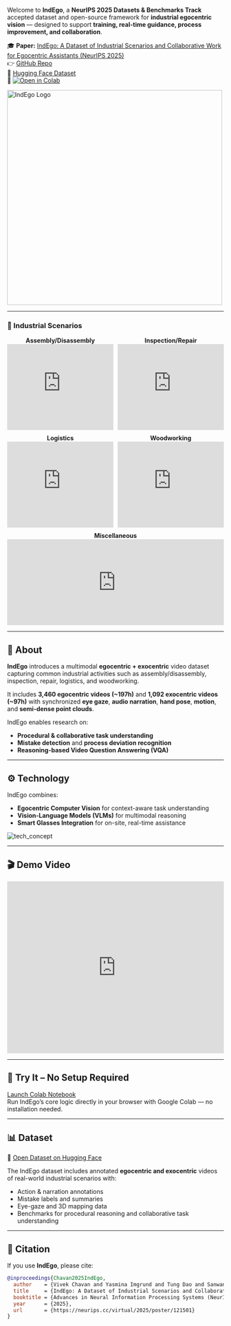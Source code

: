 Welcome to **IndEgo**, a **NeurIPS 2025 Datasets & Benchmarks Track** accepted dataset and open-source framework for **industrial egocentric vision** — designed to support **training, real-time guidance, process improvement, and collaboration**.

🎓 **Paper:** [IndEgo: A Dataset of Industrial Scenarios and Collaborative Work for Egocentric Assistants (NeurIPS 2025)](https://neurips.cc/virtual/2025/poster/121501)  
👉 [GitHub Repo](https://github.com/Vivek9Chavan/IndEgo)  
🤗 [Hugging Face Dataset](https://huggingface.co/datasets/vivek9chavan/IndEgo_Demo)  
🚀 [![Open in Colab](https://colab.research.google.com/assets/colab-badge.svg)](https://colab.research.google.com/drive/1qCZnFQNRjBuy3vBlkMy7sMTcYkTNOzgg?usp=sharing)

<p align="left">
  <img src="https://github.com/user-attachments/assets/fcf2e236-768a-4348-9762-28f4fa62d405" alt="IndEgo Logo" width="500"/>
</p>

---

<h3>🎥 Industrial Scenarios</h3>

<div style="display: flex; flex-wrap: wrap; justify-content: space-between; gap: 10px;">

  <div style="flex: 1; min-width: 220px; text-align: center;">
    <strong>Assembly/Disassembly</strong><br/>
    <iframe width="100%" height="200" 
      src="https://www.youtube.com/embed/xvs_uFhwrvs?autoplay=1&mute=1&loop=1&playlist=xvs_uFhwrvs" 
      title="Assembly Disassembly" frameborder="0" allow="autoplay; encrypted-media" allowfullscreen></iframe>
  </div>

  <div style="flex: 1; min-width: 220px; text-align: center;">
    <strong>Inspection/Repair</strong><br/>
    <iframe width="100%" height="200" 
      src="https://www.youtube.com/embed/yVn7pm8EPig?autoplay=1&mute=1&loop=1&playlist=yVn7pm8EPig" 
      title="Inspection Repair" frameborder="0" allow="autoplay; encrypted-media" allowfullscreen></iframe>
  </div>

  <div style="flex: 1; min-width: 220px; text-align: center;">
    <strong>Logistics</strong><br/>
    <iframe width="100%" height="200" 
      src="https://www.youtube.com/embed/Euxye9HInk4?autoplay=1&mute=1&loop=1&playlist=Euxye9HInk4" 
      title="Logistics" frameborder="0" allow="autoplay; encrypted-media" allowfullscreen></iframe>
  </div>

  <div style="flex: 1; min-width: 220px; text-align: center;">
    <strong>Woodworking</strong><br/>
    <iframe width="100%" height="200" 
      src="https://www.youtube.com/embed/UVzIk0A3OQ4?autoplay=1&mute=1&loop=1&playlist=UVzIk0A3OQ4" 
      title="Woodworking" frameborder="0" allow="autoplay; encrypted-media" allowfullscreen></iframe>
  </div>

  <div style="flex: 1; min-width: 220px; text-align: center;">
    <strong>Miscellaneous</strong><br/>
    <iframe width="100%" height="200" 
      src="https://www.youtube.com/embed/JPehcSF_tGc?autoplay=1&mute=1&loop=1&playlist=JPehcSF_tGc" 
      title="Miscellaneous" frameborder="0" allow="autoplay; encrypted-media" allowfullscreen></iframe>
  </div>

</div>

---

## 📘 About

**IndEgo** introduces a multimodal **egocentric + exocentric** video dataset capturing common industrial activities such as assembly/disassembly, inspection, repair, logistics, and woodworking.

It includes **3,460 egocentric videos (~197h)** and **1,092 exocentric videos (~97h)** with synchronized **eye gaze**, **audio narration**, **hand pose**, **motion**, and **semi-dense point clouds**.

IndEgo enables research on:
- **Procedural & collaborative task understanding**
- **Mistake detection** and **process deviation recognition**
- **Reasoning-based Video Question Answering (VQA)**

---

## ⚙️ Technology

IndEgo combines:
- **Egocentric Computer Vision** for context-aware task understanding  
- **Vision-Language Models (VLMs)** for multimodal reasoning  
- **Smart Glasses Integration** for on-site, real-time assistance  

![tech_concept](https://github.com/user-attachments/assets/692c196c-c842-4467-9cf2-e78b0e005c27)

---

## 🎬 Demo Video

<iframe width="100%" height="400" src="https://www.youtube.com/embed/ric5f6jH7AI?autoplay=1&loop=1&mute=1&playlist=ric5f6jH7AI" 
title="IndEgo Demo Video" frameborder="0" allow="autoplay; encrypted-media" allowfullscreen></iframe>

---

## 🚀 Try It – No Setup Required

[Launch Colab Notebook](https://colab.research.google.com/drive/1mC-W5czouMFgICMktrffOU7sSjMBXENO?usp=sharing)  
Run IndEgo’s core logic directly in your browser with Google Colab — no installation needed.

---

## 📊 Dataset

🔗 [Open Dataset on Hugging Face](https://huggingface.co/datasets/vivek9chavan/IndEgo_Demo)

The IndEgo dataset includes annotated **egocentric and exocentric** videos of real-world industrial scenarios with:
- Action & narration annotations  
- Mistake labels and summaries  
- Eye-gaze and 3D mapping data  
- Benchmarks for procedural reasoning and collaborative task understanding  

---

## 🧩 Citation

If you use **IndEgo**, please cite:

```bibtex
@inproceedings{Chavan2025IndEgo,
  author    = {Vivek Chavan and Yasmina Imgrund and Tung Dao and Sanwantri Bai and Bosong Wang and Ze Lu and Oliver Heimann and J{\"o}rg Kr{\"u}ger},
  title     = {IndEgo: A Dataset of Industrial Scenarios and Collaborative Work for Egocentric Assistants},
  booktitle = {Advances in Neural Information Processing Systems (NeurIPS) Datasets and Benchmarks Track},
  year      = {2025},
  url       = {https://neurips.cc/virtual/2025/poster/121501}
}
